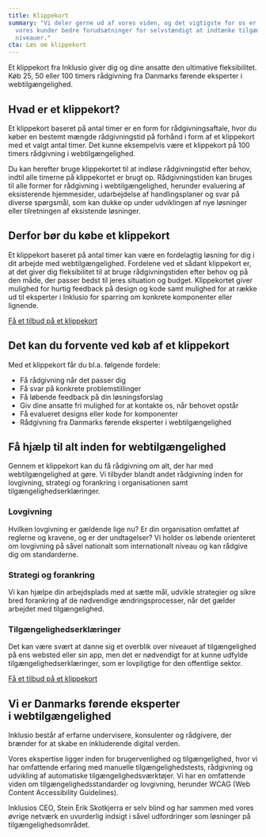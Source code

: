 ```yaml
---
title: Klippekort
summary: "Vi deler gerne ud af vores viden, og det vigtigste for os er at give
  vores kunder bedre forudsætninger for selvstændigt at indtænke tilgængelighed på alle
  niveauer."
cta: Læs om klippekort
---
```


<p>Et klippekort fra Inklusio giver dig og dine ansatte den ultimative fleksibilitet. Køb 25, 50 eller 100 timers rådgivning fra Danmarks førende eksperter i webtilgængelighed.</p>

## Hvad er et klippekort? 

<p>Et klippekort baseret på antal timer er en form for rådgivningsaftale, hvor du køber en bestemt mængde rådgivningstid på forhånd i form af et klippekort med et valgt antal timer. Det kunne eksempelvis være et klippekort på 100 timers rådgivning i webtilgængelighed.</p>

<p>Du kan herefter bruge klippekortet til at indløse rådgivningstid efter behov, indtil alle timerne på klippekortet er brugt op. Rådgivningstiden kan bruges til alle former for rådgivning i webtilgængelighed, herunder evaluering af eksisterende hjemmesider, udarbejdelse af handlingsplaner og svar på diverse spørgsmål, som kan dukke op under udviklingen af nye løsninger eller tilretningen af eksistende løsninger.</p>

## Derfor bør du købe et klippekort
<p>Et klippekort baseret på antal timer kan være en fordelagtig løsning for dig i dit arbejde med webtilgængelighed. Fordelene ved et sådant klippekort er, at det giver dig fleksibilitet til at bruge rådgivningstiden efter behov og på den måde, der passer bedst til jeres situation og budget. Klippekortet giver mulighed for hurtig feedback på design og kode samt mulighed for at række ud til eksperter i Inklusio for sparring om konkrete komponenter eller lignende.</p>

<a href="#CTA" class="btn btn-primary">Få et tilbud på et klippekort</a>

## Det kan du forvente ved køb af et klippekort 
Med et klippekort får du bl.a. følgende fordele: 

* Få rådgivning når det passer dig
* Få svar på konkrete problemstillinger
* Få løbende feedback på din løsningsforslag
* Giv dine ansatte fri mulighed for at kontakte os, når behovet opstår
* Få evalueret designs eller kode for komponenter 
* Rådgivning fra Danmarks førende eksperter i webtilgængelighed  


## Få hjælp til alt inden for webtilgængelighed 
<p>Gennem et klippekort kan du få rådgivning om alt, der har med webtilgængelighed at gøre. Vi tilbyder blandt andet rådgivning inden for lovgivning, strategi og forankring i organisationen samt tilgængelighedserklæringer.</p>

### Lovgivning 
<p>Hvilken lovgivning er gældende lige nu? Er din organisation omfattet af reglerne og kravene, og er der undtagelser? Vi holder os løbende orienteret om lovgivning på såvel nationalt som internationalt niveau og kan rådgive dig om standarderne.</p>

### Strategi og forankring
<p>Vi kan hjælpe din arbejdsplads med at sætte mål, udvikle strategier og sikre bred forankring af de nødvendige ændringsprocesser, når det gælder arbejdet med tilgængelighed.</p>

### Tilgængelighedserklæringer
<p>Det kan være svært at danne sig et overblik over niveauet af tilgængelighed på ens websted eller sin app, men det er nødvendigt for at kunne udfylde tilgængelighedserklæringer, som er lovpligtige for den offentlige sektor.</p>

<a href="#CTA" class="btn btn-primary">Få et tilbud på et klippekort</a>

## Vi er Danmarks førende eksperter <br> i webtilgængelighed  
<p>Inklusio består af erfarne undervisere, konsulenter og rådgivere, der brænder for at skabe en inkluderende digital verden.</p> 

<p>Vores ekspertise ligger inden for brugervenlighed og tilgængelighed, hvor vi har omfattende erfaring med manuelle tilgængelighedstests, rådgivning og udvikling af automatiske tilgængelighedsværktøjer. Vi har en omfattende viden om tilgængelighedsstandarder og lovgivning, herunder WCAG (Web Content Accessibility Guidelines). </p> 

<p>Inklusios CEO, Stein Erik Skotkjerra er selv blind og har sammen med vores øvrige netværk en uvurderlig indsigt i såvel udfordringer som løsninger på tilgængelighedsområdet.</p>
